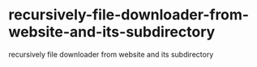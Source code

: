 # recursively-file-downloader-from-website-and-its-subdirectory
recursively file downloader from website and its subdirectory
